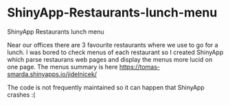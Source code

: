 # ShinyApp-Restaurants-lunch-menu
ShinyApp Restaurants lunch menu

Near our offices there are 3 favourite restaurants where we use to go for a lunch. I was bored to check menus of each restaurant so I created ShinyApp which parse restaurans web pages and display the menus more lucid on one page. The menus summary is here https://tomas-smarda.shinyapps.io/jidelnicek/

The code is not frequently maintained so it can happen that ShinyApp crashes :(
